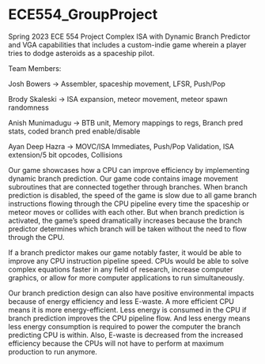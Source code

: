 # ECE554_GroupProject
Spring 2023 ECE 554 Project
Complex ISA with Dynamic Branch Predictor and VGA capabilities that includes a custom-indie game wherein a player tries to dodge asteroids as a spaceship pilot. 

Team Members:

Josh Bowers -> Assembler, spaceship movement, LFSR, Push/Pop

Brody Skaleski -> ISA expansion, meteor movement, meteor spawn randomness

Anish Munimadugu -> BTB unit, Memory mappings to regs, Branch pred stats, coded branch pred enable/disable

Ayan Deep Hazra -> MOVC/ISA Immediates, Push/Pop Validation, ISA extension/5 bit opcodes, Collisions

Our game showcases how a CPU can improve efficiency by implementing dynamic branch prediction. Our game code contains image movement subroutines that are connected together through branches. When branch prediction is disabled, the speed of the game is slow due to all game branch instructions flowing through the CPU pipeline every time the spaceship or meteor moves or collides with each other. But when branch prediction is activated, the game’s speed dramatically increases because the branch predictor determines which branch will be taken without the need to flow through the CPU.

If a branch predictor makes our game notably faster, it would be able to improve any CPU instruction pipeline speed. CPUs would be able to solve complex equations faster in any field of research, increase computer graphics, or allow for more computer applications to run simultaneously. 

Our branch prediction design can also have positive environmental impacts because of energy efficiency and less E-waste. A more efficient CPU means it is more energy-efficient. Less energy is consumed in the CPU if branch prediction improves the CPU pipeline flow. And less energy means less energy consumption is required to power the computer the branch predicting CPU is within. Also, E-waste is decreased from the increased efficiency because the CPUs will not have to perform at maximum production to run anymore. 
